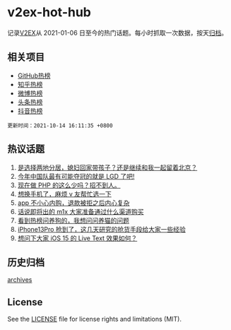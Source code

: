 # v2ex-hot-hub

 记录[V2EX](https://www.v2ex.com/)从 2021-01-06 日至今的热门话题。每小时抓取一次数据，按天[归档](archives)。
 
 ## 相关项目

- [GitHub热榜](https://github.com/lonnyzhang423/github-hot-hub)
- [知乎热榜](https://github.com/lonnyzhang423/zhihu-hot-hub)
- [微博热榜](https://github.com/lonnyzhang423/weibo-hot-hub)
- [头条热榜](https://github.com/lonnyzhang423/toutiao-hot-hub)
- [抖音热榜](https://github.com/lonnyzhang423/douyin-hot-hub)


 `更新时间：2021-10-14 16:11:35 +0800`

## 热议话题

1. [是选择两地分居，媳妇回家带孩子？还是继续和我一起留着北京？](https://www.v2ex.com/t/807695)
1. [今年中国队最有可能夺冠的就是 LGD 了吧!](https://www.v2ex.com/t/807699)
1. [现在做 PHP 的这么少吗？招不到人。](https://www.v2ex.com/t/807608)
1. [想换手机了，麻烦 v 友帮忙选一下](https://www.v2ex.com/t/807723)
1. [app 不小心内购，退款被拒之后内心复杂](https://www.v2ex.com/t/807632)
1. [话说即将出的 m1x 大家准备通过什么渠道购买](https://www.v2ex.com/t/807701)
1. [看到热榜问养狗的，我想问问养猫的问题](https://www.v2ex.com/t/807702)
1. [iPhone13Pro 抢到了，这几天研究的抢货手段给大家一些经验](https://www.v2ex.com/t/807729)
1. [想问下大家 iOS 15 的 Live Text 效果如何？](https://www.v2ex.com/t/807671)

## 历史归档

[archives](archives)

## License

See the [LICENSE](LICENSE) file for license rights and limitations (MIT).
